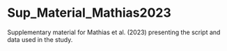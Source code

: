 # Sup_Material_Mathias2023
Supplementary material for Mathias et al. (2023) presenting the script and data used in the study.
